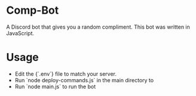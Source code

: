 # Comp-Bot
A Discord bot that gives you a random compliment. This bot was written in JavaScript.

# Usage
<ul>
    <li>Edit the {`.env`} file to match your server.
    <li>Run `node deploy-commands.js` in the main directory to
    <li>Run `node main.js` to run the bot
<ul>
